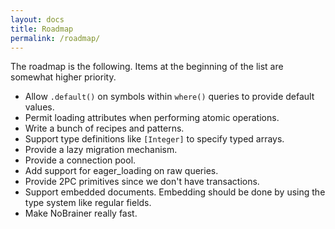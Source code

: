 ```yaml
---
layout: docs
title: Roadmap
permalink: /roadmap/
---
```


The roadmap is the following. Items at the beginning of the list are somewhat higher priority.

* Allow `.default()` on symbols within `where()` queries to provide default
  values.
* Permit loading attributes when performing atomic operations.
* Write a bunch of recipes and patterns.
* Support type definitions like `[Integer]` to specify typed arrays.
* Provide a lazy migration mechanism.
* Provide a connection pool.
* Add support for eager_loading on raw queries.
* Provide 2PC primitives since we don't have transactions.
* Support embedded documents. Embedding should be done by using the type system like regular fields.
* Make NoBrainer really fast.
